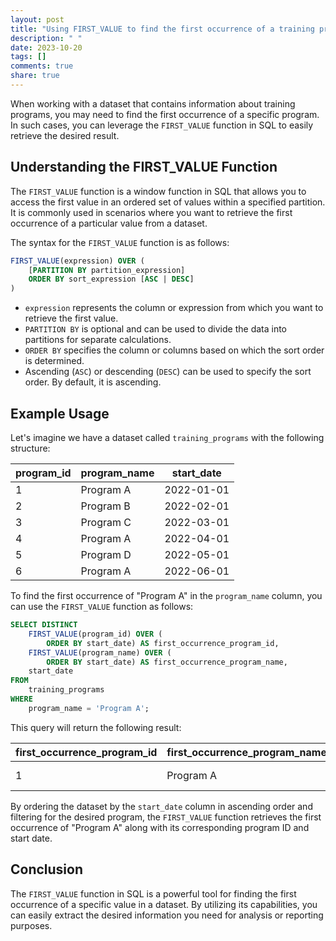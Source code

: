 ```yaml
---
layout: post
title: "Using FIRST_VALUE to find the first occurrence of a training program in a dataset"
description: " "
date: 2023-10-20
tags: []
comments: true
share: true
---
```


When working with a dataset that contains information about training programs, you may need to find the first occurrence of a specific program. In such cases, you can leverage the `FIRST_VALUE` function in SQL to easily retrieve the desired result.

## Understanding the FIRST_VALUE Function

The `FIRST_VALUE` function is a window function in SQL that allows you to access the first value in an ordered set of values within a specified partition. It is commonly used in scenarios where you want to retrieve the first occurrence of a particular value from a dataset.

The syntax for the `FIRST_VALUE` function is as follows:

```sql
FIRST_VALUE(expression) OVER (
    [PARTITION BY partition_expression]
    ORDER BY sort_expression [ASC | DESC]
)
```

- `expression` represents the column or expression from which you want to retrieve the first value.
- `PARTITION BY` is optional and can be used to divide the data into partitions for separate calculations.
- `ORDER BY` specifies the column or columns based on which the sort order is determined.
- Ascending (`ASC`) or descending (`DESC`) can be used to specify the sort order. By default, it is ascending.

## Example Usage

Let's imagine we have a dataset called `training_programs` with the following structure:

| program_id | program_name | start_date   |
|------------|--------------|--------------|
| 1          | Program A    | 2022-01-01   |
| 2          | Program B    | 2022-02-01   |
| 3          | Program C    | 2022-03-01   |
| 4          | Program A    | 2022-04-01   |
| 5          | Program D    | 2022-05-01   |
| 6          | Program A    | 2022-06-01   |

To find the first occurrence of "Program A" in the `program_name` column, you can use the `FIRST_VALUE` function as follows:

```sql
SELECT DISTINCT
    FIRST_VALUE(program_id) OVER (
        ORDER BY start_date) AS first_occurrence_program_id,
    FIRST_VALUE(program_name) OVER (
        ORDER BY start_date) AS first_occurrence_program_name,
    start_date
FROM
    training_programs
WHERE
    program_name = 'Program A';
```

This query will return the following result:

| first_occurrence_program_id | first_occurrence_program_name | start_date |
|----------------------------|------------------------------|------------|
| 1                          | Program A                    | 2022-01-01 |

By ordering the dataset by the `start_date` column in ascending order and filtering for the desired program, the `FIRST_VALUE` function retrieves the first occurrence of "Program A" along with its corresponding program ID and start date.

## Conclusion

The `FIRST_VALUE` function in SQL is a powerful tool for finding the first occurrence of a specific value in a dataset. By utilizing its capabilities, you can easily extract the desired information you need for analysis or reporting purposes.